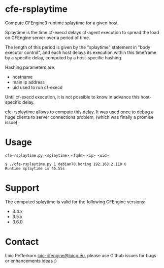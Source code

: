 cfe-rsplaytime
=============

Compute CFEngine3 runtime splaytime for a given host.

Splaytime is the time cf-execd delays cf-agent execution to spread the load 
on CFEngine server over a period of time.

The length of this period is given by the "splaytime" statement in "body executor control",
and each host delays its execution within this timeframe by a specific delay, 
computed by a host-specific hashing.

Hashing parameters are:
  * hostname
  * main ip address
  * uid used to run cf-execd

Until cf-execd execution, it is not possible to know in advance this host-specific delay.

cfe-rsplaytime allows to compute this delay. It was used once to debug a huge clients to server connections problem,
(which was finally a promise issue)

Usage
=====

    cfe-rsplaytime.py <splaytime> <fqdn> <ip> <uid>

    $ ./cfe-rsplaytime.py 1 debian70.boring 192.168.2.110 0
    Runtime splaytime is 45.55s

Support
=======

The computed splaytime is valid for the following CFEngine versions:
  * 3.4.x
  * 3.5.x
  * 3.6.0

Contact
=======

Loic Pefferkorn <loic-cfengine@loicp.eu>, please use Github issues for bugs or enhancements ideas :)
